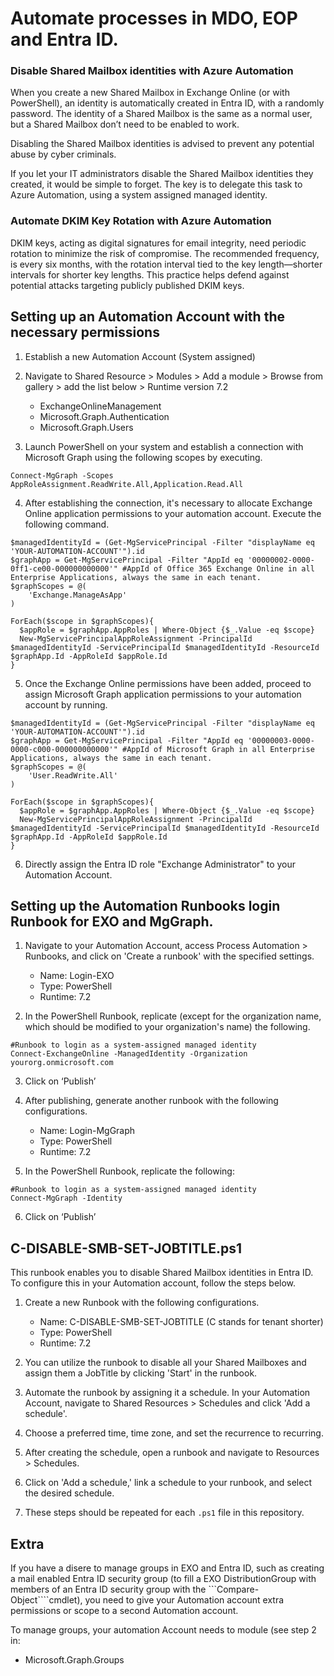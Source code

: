 # Automate processes in MDO, EOP and Entra ID.

### Disable Shared Mailbox identities with Azure Automation
When you create a new Shared Mailbox in Exchange Online (or with PowerShell), an identity is automatically created in Entra ID, with a randomly password. The identity of a Shared Mailbox is the same as a normal user, but a Shared Mailbox don’t need to be enabled to work.

Disabling the Shared Mailbox identities is advised to prevent any potential abuse by cyber criminals.

If you let your IT administrators disable the Shared Mailbox identities they created, it would be simple to forget. The key is to delegate this task to Azure Automation, using a system assigned managed identity.

### Automate DKIM Key Rotation with Azure Automation
DKIM keys, acting as digital signatures for email integrity, need periodic rotation to minimize the risk of compromise. The recommended frequency, is every six months, with the rotation interval tied to the key length—shorter intervals for shorter key lengths. This practice helps defend against potential attacks targeting publicly published DKIM keys.


## Setting up an Automation Account with the necessary permissions
1. Establish a new Automation Account (System assigned)
   
2. Navigate to Shared Resource > Modules > Add a module > Browse from gallery > add the list below > Runtime version 7.2
    - ExchangeOnlineManagement
    - Microsoft.Graph.Authentication
    - Microsoft.Graph.Users
    
3. Launch PowerShell on your system and establish a connection with Microsoft Graph using the following scopes by executing.
```
Connect-MgGraph -Scopes AppRoleAssignment.ReadWrite.All,Application.Read.All
```

4. After establishing the connection, it's necessary to allocate Exchange Online application permissions to your automation account. Execute the following command.
```
$managedIdentityId = (Get-MgServicePrincipal -Filter "displayName eq 'YOUR-AUTOMATION-ACCOUNT'").id
$graphApp = Get-MgServicePrincipal -Filter "AppId eq '00000002-0000-0ff1-ce00-000000000000'" #AppId of Office 365 Exchange Online in all Enterprise Applications, always the same in each tenant.
$graphScopes = @(
    'Exchange.ManageAsApp'
)

ForEach($scope in $graphScopes){
  $appRole = $graphApp.AppRoles | Where-Object {$_.Value -eq $scope}
  New-MgServicePrincipalAppRoleAssignment -PrincipalId $managedIdentityId -ServicePrincipalId $managedIdentityId -ResourceId $graphApp.Id -AppRoleId $appRole.Id
}
```

5. Once the Exchange Online permissions have been added, proceed to assign Microsoft Graph application permissions to your automation account by running.
```
$managedIdentityId = (Get-MgServicePrincipal -Filter "displayName eq 'YOUR-AUTOMATION-ACCOUNT'").id
$graphApp = Get-MgServicePrincipal -Filter "AppId eq '00000003-0000-0000-c000-000000000000'" #AppId of Microsoft Graph in all Enterprise Applications, always the same in each tenant.
$graphScopes = @(
    'User.ReadWrite.All'
)

ForEach($scope in $graphScopes){
  $appRole = $graphApp.AppRoles | Where-Object {$_.Value -eq $scope}
  New-MgServicePrincipalAppRoleAssignment -PrincipalId $managedIdentityId -ServicePrincipalId $managedIdentityId -ResourceId $graphApp.Id -AppRoleId $appRole.Id
}
```

6. Directly assign the Entra ID role "Exchange Administrator" to your Automation Account.

## Setting up the Automation Runbooks login Runbook for EXO and MgGraph.
1. Navigate to your Automation Account, access Process Automation > Runbooks, and click on 'Create a runbook' with the specified settings.
      - Name: Login-EXO
      - Type: PowerShell
      - Runtime: 7.2
  
2. In the PowerShell Runbook, replicate (except for the organization name, which should be modified to your organization's name) the following.
```
#Runbook to login as a system-assigned managed identity
Connect-ExchangeOnline -ManagedIdentity -Organization yourorg.onmicrosoft.com
```

3. Click on ‘Publish’
   
4. After publishing, generate another runbook with the following configurations.
      - Name: Login-MgGraph
      - Type: PowerShell
      - Runtime: 7.2
  
5. In the PowerShell Runbook, replicate the following:
```
#Runbook to login as a system-assigned managed identity
Connect-MgGraph -Identity
```

6. Click on ‘Publish’

## C-DISABLE-SMB-SET-JOBTITLE.ps1
This runbook enables you to disable Shared Mailbox identities in Entra ID. To configure this in your Automation account, follow the steps below.

1. Create a new Runbook with the following configurations.
      - Name: C-DISABLE-SMB-SET-JOBTITLE (C stands for tenant shorter)
      - Type: PowerShell
      - Runtime: 7.2

2. You can utilize the runbook to disable all your Shared Mailboxes and assign them a JobTitle by clicking 'Start' in the runbook.

3. Automate the runbook by assigning it a schedule. In your Automation Account, navigate to Shared Resources > Schedules and click 'Add a schedule'.

4. Choose a preferred time, time zone, and set the recurrence to recurring.

5. After creating the schedule, open a runbook and navigate to Resources > Schedules.

6. Click on 'Add a schedule,' link a schedule to your runbook, and select the desired schedule.

7. These steps should be repeated for each ```.ps1``` file in this repository.

## Extra
If you have a disere to manage groups in EXO and Entra ID, such as creating a mail enabled Entra ID security group (to fill a EXO DistributionGroup with members of an Entra ID security group with the ```Compare-Object````cmdlet), you need to give your Automation account extra permissions or scope to a second Automation account. 

To manage groups, your automation Account needs to module (see step 2 in:
- Microsoft.Graph.Groups
